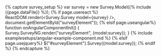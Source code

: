 {% capture survey_setup %}
var survey = new Survey.Model({% include {{page.dataFile}} %});
{% if page.usereact %}
ReactDOM.render(<Survey.Survey model={survey} />, document.getElementById("surveyElement"));
{% elsif page.useangular%}
function onAngularComponentInit() {
    Survey.SurveyNG.render("surveyElement", {model:survey});
}
{% include examplesetups/angular-example-component.md %}
{% elsif page.usejquery%}
$("#surveyElement").Survey({model:survey});
{% endif %}
{% endcapture %}